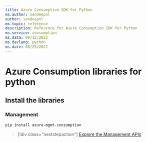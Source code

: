 ```yaml
---
title: Azure Consumption SDK for Python
ms.author: sandeepnl
author: sandeepnl
ms.topic: reference
description: Reference for Azure Consumption SDK for Python
ms.service: consumption
ms.data: 09/12/2022
ms.devlang: python
ms.date: 08/25/2022
---
```

# Azure Consumption libraries for python

## Install the libraries


### Management

```bash
pip install azure-mgmt-consumption
```
> [!div class="nextstepaction"]
> [Explore the Management APIs](/python/api/overview/azure/mgmt-consumption-readme)